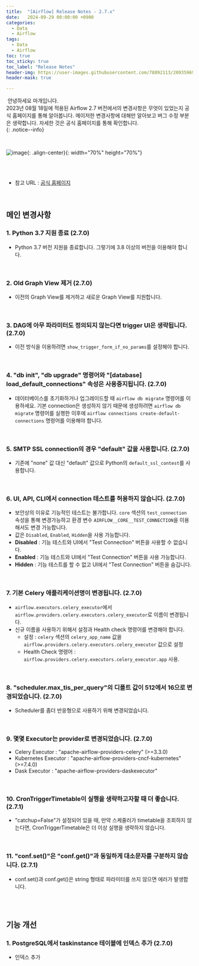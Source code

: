 ```yaml
---
title:  "[Airflow] Release Notes - 2.7.x"
date:   2024-09-29 00:00:00 +0900
categories:
  - Data
  - Airflow
tags:
  - Data
  - Airflow
toc: true
toc_sticky: true
toc_label: "Release Notes"
header-img: https://user-images.githubusercontent.com/78892113/209359696-bdb63ef2-8e14-41f2-8e04-2c29049aeabf.png
header-mask: true

---
```


&nbsp;안녕하세요 마개입니다.  
2023년 08월 18일에 적용된 Airflow 2.7 버전에서의 변경사항은 무엇이 있었는지 공식 홈페이지를 통해 알아봅니다. 메이저한 변경사항에 대해만 알아보고 버그 수정 부분은 생략합니다. 자세한 것은 공식 홈페이지를 통해 확인합니다.  
{: .notice--info}

<br>

![image](https://user-images.githubusercontent.com/78892113/209359696-bdb63ef2-8e14-41f2-8e04-2c29049aeabf.png){: .align-center}{: width="70%" height="70%"} 

<br><br>

* 참고 URL : <a href="https://airflow.apache.org/docs/apache-airflow/stable/release_notes.html#airflow-2-7-0-2023-08-18">공식 홈페이지</a>

<br>

## 메인 변경사항
### 1. Python 3.7 지원 종료 (2.7.0)
* Python 3.7 버전 지원을 종료합니다. 그렇기에 3.8 이상의 버전을 이용해야 합니다.

<br>

### 2. Old Graph View 제거 (2.7.0)
* 이전의 Graph View를 제거하고 새로운 Graph View를 지원합니다.

<br>

### 3. DAG에 아무 파라미터도 정의되지 않는다면 trigger UI은 생략됩니다. (2.7.0)
* 이전 방식을 이용하려면 `show_trigger_form_if_no_params`를 설정해야 합니다.

<br>

### 4. "db init", "db upgrade" 명령어와 "[database] load_default_connections" 속성은 사용중지됩니다. (2.7.0)
* 데이터베이스를 초기화하거나 업그레이드할 때 `airflow db migrate` 명령어를 이용하세요. 기본 connection은 생성하지 않기 때문에 생성하려면 `airflow db migrate` 명령어를 실행한 이후에 `airflow connections create-default-connections` 명령어를 이용해야 합니다.

<br>

### 5. SMTP SSL connection의 경우 "default" 값을 사용합니다. (2.7.0)
* 기존에 "none" 값 대신 "default" 값으로 Python의 `default_ssl_contest`를 사용합니다. 

<br>

### 6. UI, API, CLI에서 connection 테스트를 허용하지 않습니다. (2.7.0)
* 보안상의 이유로 기능적인 테스트는 불가합니다. `core` 섹션의 `test_connection` 속성을 통해 변경가능하고 환경 변수 `AIRFLOW__CORE__TEST_CONNECTION`을 이용해서도 변경 가능합니다.
* 값은 `Disabled`, `Enabled`, `Hidden`을 사용 가능합니다.
* **Disabled** : 기능 테스트와 UI에서 "Test Connection" 버튼을 사용할 수 없습니다.
* **Enabled** : 기능 테스트와 UI에서 "Test Connection" 버튼을 사용 가능합니다.
* **Hidden** : 기능 테스트를 할 수 없고 UI에서 "Test Connection" 버튼을 숨깁니다.

<br>

### 7. 기본 Celery 애플리케이션명이 변경됩니다. (2.7.0)
* `airflow.executors.celery_executor`에서 `airflow.providers.celery.executors.celery_executor`로 이름이 변경됩니다.
* 신규 이름을 사용하기 위해서 설정과 Health check 명령어를 변경해야 합니다.
  * 설정 : `celery` 섹션의 `celery_app_name` 값을 `airflow.providers.celery.executors.celery_executor` 값으로 설정
  * Health Check 명령어 : `airflow.providers.celery.executors.celery_executor.app` 사용.

<br>

### 8. "scheduler.max_tis_per_query"의 디폴트 값이 512에서 16으로 변경되었습니다. (2.7.0)
* Scheduler를 좀더 반응형으로 사용하기 위해 변경되었습니다.

<br>

### 9. 몇몇 Executor는 provider로 변경되었습니다. (2.7.0)
* Celery Executor : "apache-airflow-providers-celery" (>=3.3.0)
* Kubernetes Executor : "apache-airflow-providers-cncf-kubernetes" (>=7.4.0)
* Dask Executor : "apache-airflow-providers-daskexecutor"

<br>

### 10. CronTriggerTimetable이 실행을 생략하고자할 때 더 좋습니다. (2.7.1)
* "catchup=False"가 설정되어 있을 때, 만약 스케줄러가 timetable을 조회하지 않는다면, CronTriggerTimetable은 더 이상 실행을 생략하지 않습니다.

<br>

### 11. "conf.set()"은 "conf.get()"과 동일하게 대소문자를 구분하지 않습니다. (2.7.1)
* conf.set()과 conf.get()은 string 형태로 파라미터를 쓰지 않으면 에러가 발생합니다.


<br><br>

## 기능 개선

### 1. PostgreSQL에서 taskinstance 테이블에 인덱스 추가 (2.7.0)
* 인덱스 추가


